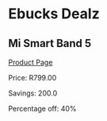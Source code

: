 
# Ebucks Dealz
## Mi Smart Band 5
[Product Page](https://www.ebucks.com/web/shop/productSelected.do?prodId=1049713435&catId=365757697)

Price: R799.00

Savings: 200.0

Percentage off: 40%
	